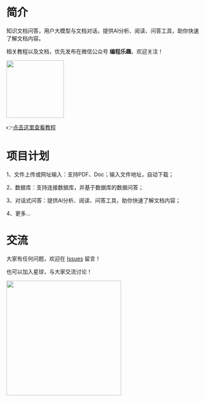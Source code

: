 # 简介
知识文档问答，用户大模型与文档对话，提供Al分析、阅读、问答工具，助你快速了解文档内容。

相关教程以及文档，优先发布在微信公众号 **编程乐趣**，欢迎关注！

<img src="https://gitee.com/bianchenglequ/NetCodeTop/raw/master/gzh.jpg" height="150">

👉[点击这里查看教程](https://mp.weixin.qq.com/mp/appmsgalbum?__biz=MjM5MDE5MDM5NA==&action=getalbum&album_id=3246098834230001677&scene=173&subscene=&sessionid=svr_a74ac6a31fb&enterid=1703518458&from_msgid=2449943847&from_itemidx=1&count=3&nolastread=1#wechat_redirect)

# 项目计划
1、文件上传或网址输入：支持PDF、Doc；输入文件地址，自动下载；

2、数据库：支持连接数据库，并基于数据库的数据问答；

3、对话式问答：提供Al分析、阅读、问答工具，助你快速了解文档内容；

4、更多...

# 交流
大家有任何问题，欢迎在 [Issues](https://github.com/bianchenglequ/chat2KnowL/issues) 留言！

也可以加入星球，与大家交流讨论！

<img src="https://gitee.com/bianchenglequ/NetCodeTop/raw/master/chat2knowl.jpg" height="300">
